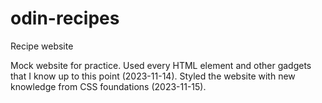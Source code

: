 # odin-recipes
Recipe website

Mock website for practice.
Used every HTML element and other gadgets that I know up to this point (2023-11-14).
Styled the website with new knowledge from CSS foundations (2023-11-15).
